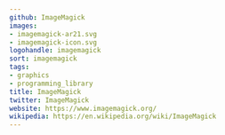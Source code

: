 ```yaml
---
github: ImageMagick
images:
- imagemagick-ar21.svg
- imagemagick-icon.svg
logohandle: imagemagick
sort: imagemagick
tags:
- graphics
- programming_library
title: ImageMagick
twitter: ImageMagick
website: https://www.imagemagick.org/
wikipedia: https://en.wikipedia.org/wiki/ImageMagick
---
```

